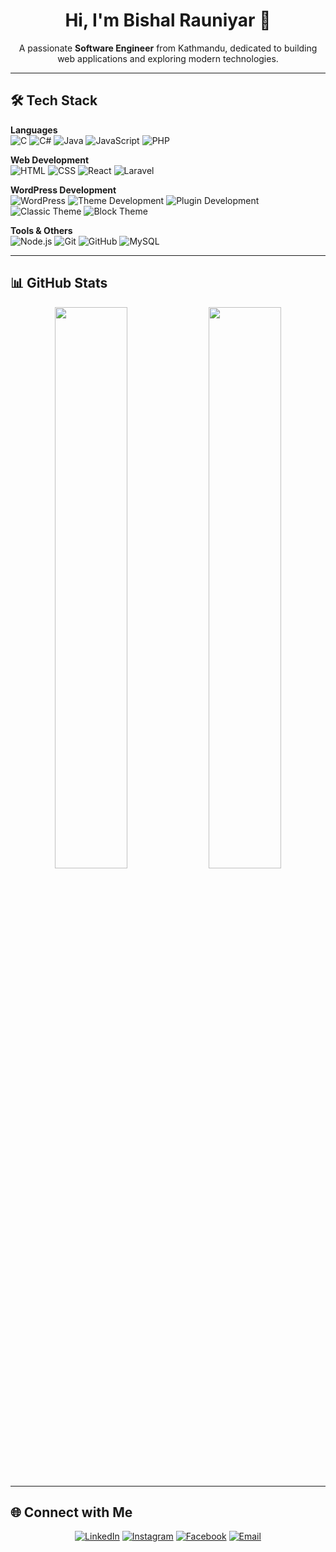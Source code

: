 <h1 align="center">Hi, I'm Bishal Rauniyar 👋</h1>

<p align="center">
A passionate <b>Software Engineer</b> from Kathmandu, dedicated to building web applications and exploring modern technologies.
</p>

---

## 🛠️ Tech Stack  
**Languages**  
![C](https://img.shields.io/badge/-C-05122A?style=flat&logo=c&logoColor=A8B9CC)
![C#](https://img.shields.io/badge/-C%23-05122A?style=flat&logo=csharp&logoColor=239120)
![Java](https://img.shields.io/badge/-Java-05122A?style=flat&logo=java&logoColor=007396)
![JavaScript](https://img.shields.io/badge/-JavaScript-05122A?style=flat&logo=javascript&logoColor=F7DF1E)
![PHP](https://img.shields.io/badge/-PHP-05122A?style=flat&logo=php&logoColor=777BB4)

**Web Development**  
![HTML](https://img.shields.io/badge/-HTML-05122A?style=flat&logo=html5&logoColor=E34F26)
![CSS](https://img.shields.io/badge/-CSS-05122A?style=flat&logo=css3&logoColor=1572B6)
![React](https://img.shields.io/badge/-React-05122A?style=flat&logo=react&logoColor=61DAFB)
![Laravel](https://img.shields.io/badge/-Laravel-05122A?style=flat&logo=laravel&logoColor=FF2D20)

**WordPress Development**  
![WordPress](https://img.shields.io/badge/-WordPress-05122A?style=flat&logo=wordpress&logoColor=21759B)
![Theme Development](https://img.shields.io/badge/-Theme%20Development-05122A?style=flat&logo=wordpress&logoColor=FFA000)
![Plugin Development](https://img.shields.io/badge/-Plugin%20Development-05122A?style=flat&logo=wordpress&logoColor=FFD700)
![Classic Theme](https://img.shields.io/badge/-Classic%20Theme-05122A?style=flat&logo=wordpress&logoColor=6B4D00)
![Block Theme](https://img.shields.io/badge/-Block%20Theme-05122A?style=flat&logo=wordpress&logoColor=00A876)

**Tools & Others**  
![Node.js](https://img.shields.io/badge/-Node.js-05122A?style=flat&logo=node.js&logoColor=339933)
![Git](https://img.shields.io/badge/-Git-05122A?style=flat&logo=git&logoColor=F05032)
![GitHub](https://img.shields.io/badge/-GitHub-05122A?style=flat&logo=github&logoColor=181717)
![MySQL](https://img.shields.io/badge/-MySQL-05122A?style=flat&logo=mysql&logoColor=4479A1)

---

## 📊 GitHub Stats  

<div align="center">
  <img src="https://github-readme-stats.vercel.app/api?username=bishalxrauniyar&show_icons=true&theme=radical" width="48%" height="auto">
  <img src="https://github-readme-stats.vercel.app/api/top-langs/?username=bishalxrauniyar&layout=compact&theme=radical" width="48%" height="auto">
</div>

---

## 🌐 Connect with Me  
<p align="center">
  <a href="https://www.linkedin.com/in/bishal-rauniyar-42b48a202" target="_blank"><img alt="LinkedIn" src="https://img.shields.io/badge/-LinkedIn-0077B5?style=flat&logo=linkedin&logoColor=white"></a>
  <a href="https://www.instagram.com/bishalxrauniyar" target="_blank"><img alt="Instagram" src="https://img.shields.io/badge/-Instagram-E4405F?style=flat&logo=instagram&logoColor=white"></a>
  <a href="https://www.facebook.com/bishal.rauniyar" target="_blank"><img alt="Facebook" src="https://img.shields.io/badge/-Facebook-1877F2?style=flat&logo=facebook&logoColor=white"></a>
  <a href="mailto:bishal.rauniyar@gmail.com"><img alt="Email" src="https://img.shields.io/badge/-Email-D14836?style=flat&logo=gmail&logoColor=white"></a>
</p>

